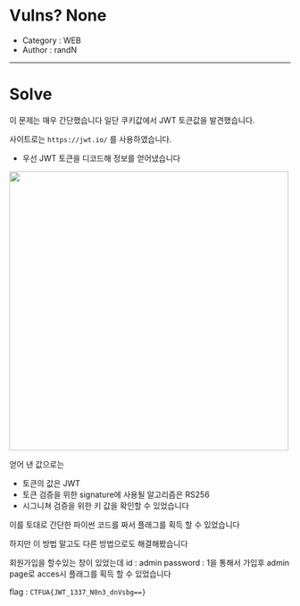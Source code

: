 # Vulns? None
- Category : WEB
- Author : randN

<hr>

# Solve

이 문제는 매우 간단했습니다 
일단 쿠키값에서 JWT 토큰값을 발견했습니다.

사이트로는 ```https://jwt.io/``` 를 사용하였습니다.
- 우선 JWT 토큰을 디코드해 정보를 얻어냈습니다 
<img width="500" src="https://user-images.githubusercontent.com/90122834/147406429-424965ca-45ce-400e-9bcb-8f1f2befbca3.png">

얻어 낸 값으로는
- 토큰의 값은 JWT
- 토큰 검증을 위한 signature에 사용될 알고리즘은 RS256
-  시그니쳐 검증을 위한 키 값을 확인할 수 있었습니다


이를 토대로 간단한 파이썬 코드를 짜서 플래그를 획득 할 수 있었습니다 

하지만 이 방법 말고도 다른 방법으로도 해결해봤습니다

회원가입을 할수있는 창이 있었는데 id : admin password : 1을 통해서 가입후 
admin page로 acces시 플래그를 획득 할 수 있었습니다

flag : ```CTFUA{JWT_1337_N0n3_dnVsbg==}```


